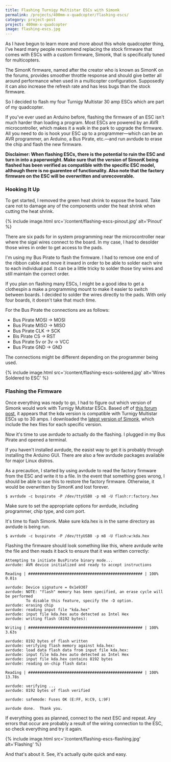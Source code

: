 ```yaml
---
title: Flashing Turnigy Multistar ESCs with Simonk
permalink: /projects/400mm-x-quadcopter/flashing-escs/
category: project-post
project: 400mm-x-quadcopter
image: flashing-escs.jpg
---
```


As I have begun to learn more and more about this whole quadcopter thing, I've heard many people recommend replacing the stock firmware that comes with ESCs with a custom firmware, Simonk, that is specifically tuned for multicopters.

The SimonK firmware, named after the creator who is known as SimonK on the forums, provides smoother throttle response and should give better all around performance when used in a multicopter configuration. Supposedly it can also increase the refresh rate and has less bugs than the stock firmware.

So I decided to flash my four Turnigy Multistar 30 amp ESCs which are part of my quadcopter.

If you've ever used an Arduino before, flashing the firmware of an ESC isn't much harder than loading a program. Most ESCs are powered by an AVR microcontroller, which makes it a walk in the park to upgrade the firmware. All you need to do is hook your ESC up to a programmer—which can be an AVR programmer, an Arduino, a Bus Pirate, etc.—and run avrdude to erase the chip and flash the new firmware.

**Disclaimer: When flashing ESCs, there is the potential to ruin the ESC and turn in into a paperweight. Make sure that the version of SimonK being flashed has been verified as compatible with the specific ESC model, although there is no guarentee of functionality. Also note that the factory firmware on the ESC will be overwritten and unrecoverable.**


### Hooking It Up

To get started, I removed the green heat shrink to expose the board. Take care not to damage any of the components under the heat shrink when cutting the heat shrink.

{% include image.html src='/content/flashing-escs-pinout.jpg' alt='Pinout' %}

There are six pads for in system programming near the microcontroller near where the sigal wires connect to the board. In my case, I had to desolder those wires in order to get access to the pads.

I'm using my Bus Pirate to flash the firmware. I had to remove one end of the ribbon cable and move it inward in order to be able to solder each wire to each individual pad. It can be a little tricky to solder those tiny wires and still maintain the correct order.

If you plan on flashing many ESCs, I might be a good idea to get a clothespin a make a programming mount to make it easier to switch between boards. I decided to solder the wires directly to the pads. With only four boards, it doesn't take that much time.

For the Bus Pirate the connections are as follows:

* Bus Pirate MOSI &rarr; MOSI
* Bus Pirate MISO &rarr; MISO
* Bus Pirate CLK &rarr; SCK
* Bis Pirate CS &rarr; RST
* Bus Pirate 5v or 3v &rarr; VCC
* Bus Pirate GND &rarr; GND

The connections might be different depending on the programmer being used.

{% include image.html src='/content/flashing-escs-soldered.jpg' alt='Wires Soldered to ESC' %}

### Flashing the Firmware

Once everything was ready to go, I had to figure out which version of Simonk would work with Turnigy Multistar ESCs. Based off of [this forum post](http://www.rcgroups.com/forums/showthread.php?t=1744924), it appears that the kda version is compatible with Turnigy Multistar ESCs up to 30 amps. I downloaded the [latest version of Simonk](https://github.com/sim-/tgy/downloads), which include the hex files for each specific version.

Now it's time to use avrdude to actually do the flashing. I plugged in my Bus Pirate and opened a terminal.

If you haven't installed avrdude, the easist way to get it is probably through installing the Arduino GUI. There are also a few avrdude packages available for major Linux distros.

As a precaution, I started by using avrdude to read the factory firmware from the ESC and write it to a file. In the event that something goes wrong, I should be able to use this to restore the factory firmware. Otherwise, it would be overwritten by SimonK and lost forever.

```
$ avrdude -c buspirate -P /dev/ttyUSB0 -p m8 -U flash:r:factory.hex
```

Make sure to set the appropriate options for avrdude, including programmer, chip type, and com port.

It's time to flash Simonk. Make sure kda.hex is in the same directory as avrdude is being run.

```
$ avrdude -c buspirate -P /dev/ttyUSB0 -p m8 -U flash:w:kda.hex
```

Flashing the firmware should look something like this, where avrdude write the file and then reads it back to ensure that it was written correctly:

```
Attempting to initiate BusPirate binary mode...
avrdude: AVR device initialized and ready to accept instructions

Reading | ################################################## | 100% 0.01s

avrdude: Device signature = 0x1e9307
avrdude: NOTE: "flash" memory has been specified, an erase cycle will be performed
         To disable this feature, specify the -D option.
avrdude: erasing chip
avrdude: reading input file "kda.hex"
avrdude: input file kda.hex auto detected as Intel Hex
avrdude: writing flash (8192 bytes):

Writing | ################################################## | 100% 3.63s

avrdude: 8192 bytes of flash written
avrdude: verifying flash memory against kda.hex:
avrdude: load data flash data from input file kda.hex:
avrdude: input file kda.hex auto detected as Intel Hex
avrdude: input file kda.hex contains 8192 bytes
avrdude: reading on-chip flash data:

Reading | ################################################## | 100% 13.78s

avrdude: verifying ...
avrdude: 8192 bytes of flash verified

avrdude: safemode: Fuses OK (E:FF, H:C9, L:9F)

avrdude done.  Thank you.
```

If everything goes as planned, connect to the next ESC and repeat. Any errors that occur are probably a result of the wiring connection to the ESC, so check everything and try it again.

{% include image.html src='/content/flashing-escs-flashing.jpg' alt='Flashing' %}

And that's about it. See, it's actually quite quick and easy.
